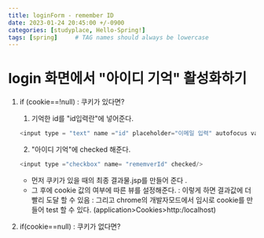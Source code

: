 ```yaml
---
title: loginForm - remember ID 
date: 2023-01-24 20:45:00 +/-0900
categories: [studyplace, Hello-Spring!]
tags: [spring]     # TAG names should always be lowercase
---
```



# login 화면에서 "아이디 기억" 활성화하기

1. if (cookie==!null) : 쿠키가 있다면?
    1) 기억한 id를 "id입력란"에 넣어준다.
    
    ```js
    <input type = "text" name ="id" placeholder="이메일 입력" autofocus value="{기억한id}">
    ```

    2) "아이디 기억"에 checked 해준다.

    ```js
    <input type ="checkbox" name= "rememverId" checked/>
    ```

    - 먼저 쿠키가 있을 때의 최종 결과물.jsp를 만들어 준다 .
    - 그 후에 cookie 값의 여부에 따른 뷰를 설정해준다.
        : 이렇게 하면 결과값에 더 빨리 도달 할 수 있음
        : 그리고 chrome의 개발자모드에서 임시로 cookie를 만들어 test 할 수 있다.
        (application>Cookies>http:/localhost)


2. if(cookie==null) : 쿠키가 없다면?
